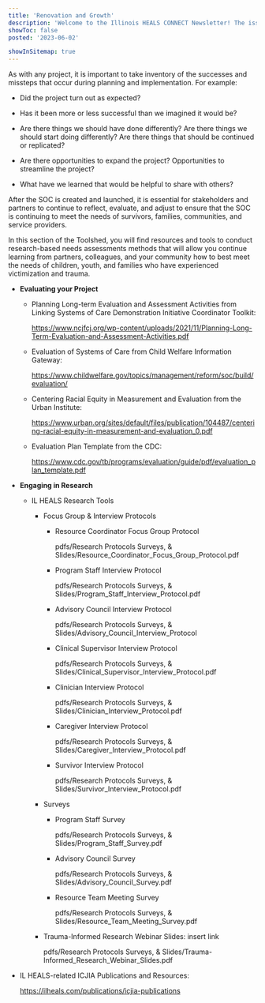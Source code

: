 ```yaml
---
title: 'Renovation and Growth'
description: 'Welcome to the Illinois HEALS CONNECT Newsletter! The issue features an overview of the Illinois HEALS program, an innovative approach to service delivery, and a program demonstration project update.'
showToc: false
posted: '2023-06-02'

showInSitemap: true
---
```


As with any project, it is important to take inventory of the successes and missteps that occur during planning and implementation. For example:

- Did the project turn out as expected?

- Has it been more or less successful than we imagined it would be?

- Are there things we should have done differently? Are there things we should start doing differently? Are there things that should be continued or replicated?

- Are there opportunities to expand the project? Opportunities to streamline the project?

- What have we learned that would be helpful to share with others?

After the SOC is created and launched, it is essential for stakeholders and partners to continue to reflect, evaluate, and adjust to ensure that the SOC is continuing to meet the needs of survivors, families, communities, and service providers.

In this section of the Toolshed, you will find resources and tools to conduct research-based needs assessments methods that will allow you continue learning from partners, colleagues, and your community how to best meet the needs of children, youth, and families who have experienced victimization and trauma.

- **Evaluating your Project**

  - Planning Long-term Evaluation and Assessment Activities from Linking Systems of Care Demonstration Initiative Coordinator Toolkit:

    https://www.ncjfcj.org/wp-content/uploads/2021/11/Planning-Long-Term-Evaluation-and-Assessment-Activities.pdf

  - Evaluation of Systems of Care from Child Welfare Information Gateway:

    https://www.childwelfare.gov/topics/management/reform/soc/build/evaluation/

  - Centering Racial Equity in Measurement and Evaluation from the Urban Institute:

    https://www.urban.org/sites/default/files/publication/104487/centering-racial-equity-in-measurement-and-evaluation_0.pdf

  - Evaluation Plan Template from the CDC:

    https://www.cdc.gov/tb/programs/evaluation/guide/pdf/evaluation_plan_template.pdf

- **Engaging in Research**

  - IL HEALS Research Tools

    - Focus Group & Interview Protocols

      - Resource Coordinator Focus Group Protocol

        pdfs/Research Protocols Surveys, & Slides/Resource_Coordinator_Focus_Group_Protocol.pdf

      - Program Staff Interview Protocol

        pdfs/Research Protocols Surveys, & Slides/Program_Staff_Interview_Protocol.pdf

      - Advisory Council Interview Protocol

        pdfs/Research Protocols Surveys, & Slides/Advisory_Council_Interview_Protocol

      - Clinical Supervisor Interview Protocol

        pdfs/Research Protocols Surveys, & Slides/Clinical_Supervisor_Interview_Protocol.pdf

      - Clinician Interview Protocol

        pdfs/Research Protocols Surveys, & Slides/Clinician_Interview_Protocol.pdf

      - Caregiver Interview Protocol

        pdfs/Research Protocols Surveys, & Slides/Caregiver_Interview_Protocol.pdf

      - Survivor Interview Protocol

        pdfs/Research Protocols Surveys, & Slides/Survivor_Interview_Protocol.pdf

    - Surveys

      - Program Staff Survey

        pdfs/Research Protocols Surveys, & Slides/Program_Staff_Survey.pdf

      - Advisory Council Survey

        pdfs/Research Protocols Surveys, & Slides/Advisory_Council_Survey.pdf

      - Resource Team Meeting Survey

        pdfs/Research Protocols Surveys, & Slides/Resource_Team_Meeting_Survey.pdf

    - Trauma-Informed Research Webinar Slides: insert link

      pdfs/Research Protocols Surveys, & Slides/Trauma-Informed_Research_Webinar_Slides.pdf

- IL HEALS-related ICJIA Publications and Resources:

  https://ilheals.com/publications/icjia-publications
